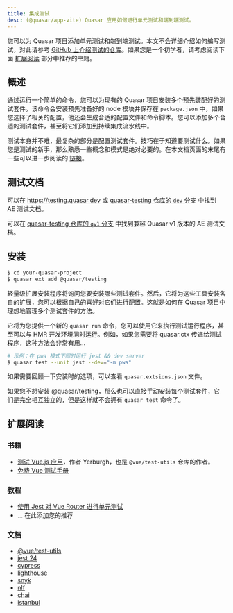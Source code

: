 ```yaml
---
title: 集成测试
desc: (@quasar/app-vite) Quasar 应用如何进行单元测试和端到端测试。
---
```


您可以为 Quasar 项目添加单元测试和端到端测试。本文不会详细介绍如何编写测试，对此请参考 [GitHub 上介绍测试的仓库](https://github.com/quasarframework/quasar-testing/tree/dev)。如果您是一个初学者，请考虑阅读下面
<a class='doc-link' href='#扩展阅读'>扩展阅读</a>
部分中推荐的书籍。

## 概述

通过运行一个简单的命令，您可以为现有的 Quasar 项目安装多个预先装配好的测试套件。该命令会安装预先准备好的 node 模块并保存在 `package.json` 中，如果您选择了相关的配置，他还会生成合适的配置文件和命令脚本。您可以添加多个合适的测试套件，甚至将它们添加到持续集成流水线中。

测试本身并不难，最复杂的部分是配置测试套件。技巧在于知道要测试什么。如果您是测试的新手，那么熟悉一些概念和模式是绝对必要的。在本文档页面的末尾有一些可以进一步阅读的
<a class='doc-link' href='#扩展阅读'>链接</a>。


## 测试文档

可以在
<a class='doc-link' href='https://testing.quasar.dev'>https://testing.quasar.dev</a>
或 [quasar-testing 仓库的 `dev` 分支](https://github.com/quasarframework/quasar-testing/tree/dev) 中找到 AE 测试文档。

可以在 [quasar-testing 仓库的 `qv1` 分支](https://github.com/quasarframework/quasar-testing/tree/qv1)
中找到兼容 Quasar v1 版本的 AE 测试文档。

<q-btn color="brand-primary" label="AE 测试文档" icon-right="launch" no-caps href="https://testing.quasar.dev" target="_blank" />

## 安装

```bash
$ cd your-quasar-project
$ quasar ext add @quasar/testing
```

轻量级扩展安装程序将询问您要安装哪些测试套件。然后，它将为这些工具安装各自的扩展，您可以根据自己的喜好对它们进行配置。这就是如何在 Quasar 项目中理想地管理多个测试套件的方法。

它将为您提供一个新的 `quasar run` 命令，您可以使用它来执行测试运行程序，甚至可以与 HMR 开发环境同时运行。例如，如果您需要将 quasar.ctx 传递给测试程序，这种方法会非常有用…


```bash
# 示例：在 pwa 模式下同时运行 jest && dev server
$ quasar test --unit jest --dev="-m pwa"
```

如果需要回顾一下安装时的选项，可以查看 `quasar.extsions.json` 文件。

如果您不想安装 @quasar/testing，那么也可以直接手动安装每个测试套件，它们是完全相互独立的，但是这样就不会拥有 `quasar test` 命令了。

## 扩展阅读

### 书籍
- [测试 Vue.js 应用](https://www.manning.com/books/testing-vue-js-applications)，作者 Yerburgh，也是 `@vue/test-utils` 仓库的作者。
- [免费 Vue 测试手册](https://lmiller1990.github.io/vue-testing-handbook/)

### 教程
- [使用 Jest 对 Vue Router 进行单元测试](https://medium.com/js-dojo/unit-testing-vue-router-1d091241312)
- ... 在此添加您的推荐

### 文档
- [@vue/test-utils](https://test-utils.vuejs.org)
- [jest 24](https://facebook.github.io/jest/)
- [cypress](https://docs.cypress.io/guides/core-concepts/introduction-to-cypress.html#Cypress-Is-Simple)
- [lighthouse](https://developers.google.com/web/tools/lighthouse/#cli)
- [snyk](https://snyk.io/test)
- [nlf](https://www.npmjs.com/package/nlf)
- [chai](http://www.chaijs.com/)
- [istanbul](https://istanbul.js.org/)
